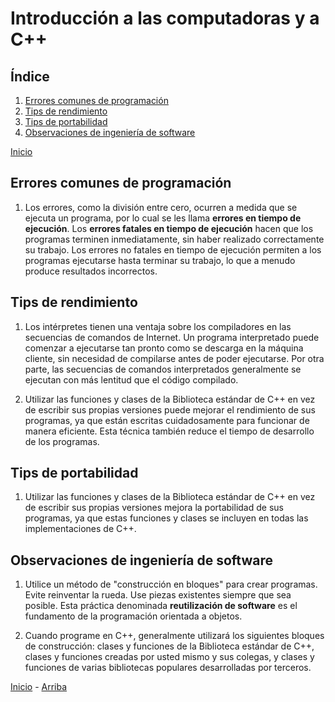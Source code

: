 # Introducción a las computadoras y a C++

<a id="index"></a>

## Índice

1. [Errores comunes de programación](#section-2)
1. [Tips de rendimiento](#section-4)
1. [Tips de portabilidad](#section-5)
1. [Observaciones de ingeniería de software](#section-6)

[Inicio][Home]

<a id="section-2"></a>

## Errores comunes de programación

1. Los errores, como la división entre cero, ocurren a medida que se ejecuta un programa, por lo cual se les llama **errores en tiempo de ejecución**. Los **errores fatales en tiempo de ejecución** hacen que los programas terminen inmediatamente, sin haber realizado correctamente su trabajo. Los errores no fatales en tiempo de ejecución permiten a los programas ejecutarse hasta terminar su trabajo, lo que a menudo produce resultados incorrectos.

<a id="section-4"></a>

## Tips de rendimiento

1. Los intérpretes tienen una ventaja sobre los compiladores en las secuencias de comandos de Internet. Un programa interpretado puede comenzar a ejecutarse tan pronto como se descarga en la máquina cliente, sin necesidad de compilarse antes de poder ejecutarse. Por otra parte, las secuencias de comandos interpretados generalmente se ejecutan con más lentitud que el código compilado.

1. Utilizar las funciones y clases de la Biblioteca estándar de C++ en vez de escribir sus propias versiones puede mejorar el rendimiento de sus programas, ya que están escritas cuidadosamente para funcionar de manera eficiente. Esta técnica también reduce el tiempo de desarrollo de los programas.

<a id="section-5"></a>

## Tips de portabilidad

1. Utilizar las funciones y clases de la Biblioteca estándar de C++ en vez de escribir sus propias versiones mejora la portabilidad de sus programas, ya que estas funciones y clases se incluyen en todas las implementaciones de C++.

<a id="section-6"></a>

## Observaciones de ingeniería de software

1. Utilice un método de "construcción en bloques" para crear programas. Evite reinventar la rueda. Use piezas existentes siempre que sea posible. Esta práctica denominada **reutilización de software** es el fundamento de la programación orientada a objetos.

1. Cuando programe en C++, generalmente utilizará los siguientes bloques de construcción: clases y funciones de la Biblioteca estándar de C++, clases y funciones creadas por usted mismo y sus colegas, y clases y funciones de varias bibliotecas populares desarrolladas por terceros.

[Inicio][Home] - [Arriba][Index]

[Home]: ../README.md
[Index]: #index
